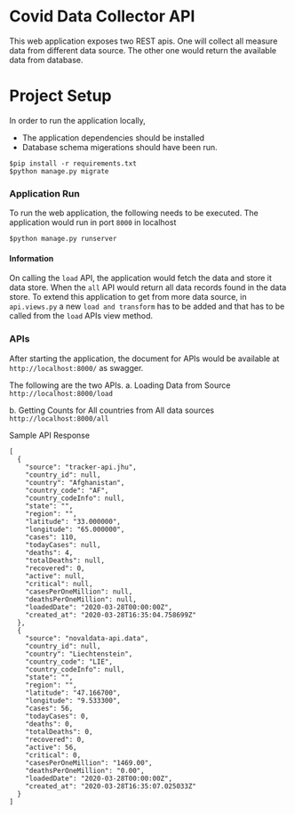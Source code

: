# Covid Data Collector API

This web application exposes two REST apis. One will collect all measure data from different data source. The other one would return the available data from database.

# Project Setup

In order to run the application locally,
  - The application dependencies should be installed
  - Database schema migerations should have been run.

```$
$pip install -r requirements.txt
$python manage.py migrate
```

### Application Run

To run the web application, the following needs to be executed. The application would run in port `8000` in localhost

```$
$python manage.py runserver
```

#### Information

On calling the `load` API, the application would fetch the data and store it data store. When the `all` API would return all data records found in the data store.
To extend this application to get from more data source, in `api.views.py` a new `load and transform` has to be added and that has to be called from the `load` APIs view method.

### APIs

After starting the application, the document for APIs would be available at `http://localhost:8000/` as swagger.

The following are the two APIs.
a. Loading Data from Source 
`http://localhost:8000/load`

b. Getting Counts for All countries from All data sources
`http://localhost:8000/all`

Sample API Response

```
[
  {
    "source": "tracker-api.jhu",
    "country_id": null,
    "country": "Afghanistan",
    "country_code": "AF",
    "country_codeInfo": null,
    "state": "",
    "region": "",
    "latitude": "33.000000",
    "longitude": "65.000000",
    "cases": 110,
    "todayCases": null,
    "deaths": 4,
    "totalDeaths": null,
    "recovered": 0,
    "active": null,
    "critical": null,
    "casesPerOneMillion": null,
    "deathsPerOneMillion": null,
    "loadedDate": "2020-03-28T00:00:00Z",
    "created_at": "2020-03-28T16:35:04.758699Z"
  },
  {
    "source": "novaldata-api.data",
    "country_id": null,
    "country": "Liechtenstein",
    "country_code": "LIE",
    "country_codeInfo": null,
    "state": "",
    "region": "",
    "latitude": "47.166700",
    "longitude": "9.533300",
    "cases": 56,
    "todayCases": 0,
    "deaths": 0,
    "totalDeaths": 0,
    "recovered": 0,
    "active": 56,
    "critical": 0,
    "casesPerOneMillion": "1469.00",
    "deathsPerOneMillion": "0.00",
    "loadedDate": "2020-03-28T00:00:00Z",
    "created_at": "2020-03-28T16:35:07.025033Z"
  }
]
```